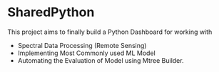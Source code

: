 # SharedPython
This project aims to finally build a Python Dashboard for working with 
- Spectral Data Processing (Remote Sensing)
- Implementing Most Commonly used ML Model
- Automating the Evaluation of Model using Mtree Builder.
